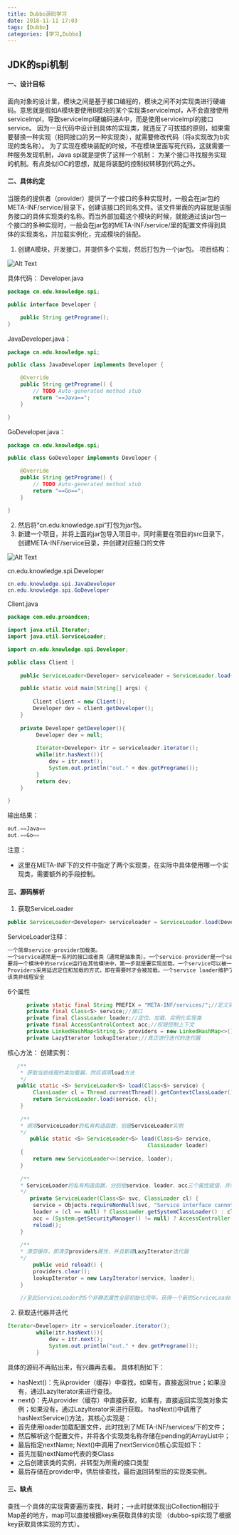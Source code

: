```yaml
---
title: Dubbo源码学习
date: 2018-11-11 17:03
tags: [Dubbo]
categories: [学习,Dubbo]
---
```

## JDK的spi机制 ##

#### 一、设计目标 ####
面向对象的设计里，模块之间是基于接口编程的，模块之间不对实现类进行硬编码。意思就是假如A模块要使用B模块的某个实现类serviceImpl，A不会直接使用serviceImpl，导致serviceImpl硬编码进A中，而是使用serviceImpl的接口service。
因为一旦代码中设计到具体的实现类，就违反了可拔插的原则，如果需要替换一种实现（相同接口的另一种实现类），就需要修改代码（将a实现改为b实现的类名称）。
为了实现在模块装配的时候，不在模块里面写死代码，这就需要一种服务发现机制，Java spi就是提供了这样一个机制：
为某个接口寻找服务实现的机制。有点类似IOC的思想，就是将装配的控制权转移到代码之外。

#### 二、具体约定 ####

当服务的提供者（provider）提供了一个接口的多种实现时，一般会在jar包的META-INF/service/目录下，创建该接口的同名文件。该文件里面的内容就是该服务接口的具体实现类的名称。而当外部加载这个模块的时候，就能通过该jar包一个接口的多种实现时，一般会在jar包的META-INF/service/里的配置文件得到具体的实现类名，并加载实例化，完成模块的装配。

1.	创建A模块，开发接口，并提供多个实现，然后打包为一个jar包。
项目结构：

![Alt Text](https://myblog-1258060977.cos.ap-beijing.myqcloud.com/JDKSPI1.png)

具体代码：
Developer.java

```java
package cn.edu.knowledge.spi;

public interface Developer {

	public String getPrograme();
}
```

JavaDeveloper.java：
```java
package cn.edu.knowledge.spi;

public class JavaDeveloper implements Developer {

	@Override
	public String getPrograme() {
		// TODO Auto-generated method stub
		return "==Java==";
	}

}
```

GoDeveloper.java：
```java
package cn.edu.knowledge.spi;

public class GoDeveloper implements Developer {

	@Override
	public String getPrograme() {
		// TODO Auto-generated method stub
		return "==Go==";
	}

}
```

2.	然后将“cn.edu.knowledge.spi”打包为jar包。
3.	新建一个项目，并将上面的jar包导入项目中，同时需要在项目的src目录下，创建META-INF/service目录，并创建对应接口的文件

![Alt Text](https://myblog-1258060977.cos.ap-beijing.myqcloud.com/JDKSPI2.png)

cn.edu.knowledge.spi.Developer
```java
cn.edu.knowledge.spi.JavaDeveloper
cn.edu.knowledge.spi.GoDeveloper
```

Client.java
```java
package com.edu.proandcon;

import java.util.Iterator;
import java.util.ServiceLoader;

import cn.edu.knowledge.spi.Developer;

public class Client {
	
	public ServiceLoader<Developer> serviceloader = ServiceLoader.load(Developer.class);

	public static void main(String[] args) {
		
		Client client = new Client();
		Developer dev = client.getDeveloper();
	}
	
	private Developer getDeveloper(){
		 Developer dev = null;
		 
		 Iterator<Developer> itr = serviceloader.iterator();
		 while(itr.hasNext()){
			 dev = itr.next();
			 System.out.println("out." + dev.getPrograme());
		 }
		 return dev;
	}

}
```
输出结果：
```java
out.==Java==
out.==Go==
```

注意：
*	这里在META-INF下的文件中指定了两个实现类，在实际中具体使用哪一个实现类，需要额外的手段控制。

#### 三、源码解析 ####

1.	获取ServiceLoader

```java
public ServiceLoader<Developer> serviceloader = ServiceLoader.load(Developer.class);
```

ServiceLoader注释：

```java
一个简单service-provider加载类。
一个service通常是一系列的接口或者类（通常是抽象类）。一个service-provider是一个service的具体实现。Provider中的类通常会实现service自身的接口并子类化这些类。Service-providers通过打包成jar可以被跨模块使用，运行在其他java扩展中。
要将一个模块中的service运行在其他模块中，第一步就是要实现加载。一个service可以被一个唯一的接口或抽象类代表。当然service可以很多种实现，在实际使用中也是根据每个实现的特点，去选择具体使用哪个service-provider。ServiceLoader对service-provider唯一的要求就是必须要有一个无参构造函数，以便在加载期间可以实例化它们。
Providers采用延迟定位和加载的方式，即在需要时才会被加载。一个service loader维护了一个至今为止加载的所有providers的缓存。迭代器方法的每次调用都会返回一个迭代器，该迭代器首先以实例化的顺序生成缓存的所有元素，然后懒惰地定位并实例化任何剩余的提供者，依次将每个提供者添加到缓存中。通过reload方法可以将缓存清空。
该类非线程安全
```

6个属性
```java
      private static final String PREFIX = "META-INF/services/";//定义实现类的接口文件所在的目录
      private final Class<S> service;//接口
      private final ClassLoader loader;//定位、加载、实例化实现类
      private final AccessControlContext acc;//权限控制上下文
      private LinkedHashMap<String,S> providers = new LinkedHashMap<>();//以初始化的顺序缓存<接口全名称, 实现类实例>
      private LazyIterator lookupIterator;//真正进行迭代的迭代器
```

核心方法：
创建实例：
```java
   /**
    * 获取当前线程的类加载器，然后调用load方法
	*/
   public static <S> ServiceLoader<S> load(Class<S> service) {
        ClassLoader cl = Thread.currentThread().getContextClassLoader();
        return ServiceLoader.load(service, cl);
    }
	
	/**
    * 调用ServiceLoader的私有构造函数，创建ServiceLoader实例
	*/
	   public static <S> ServiceLoader<S> load(Class<S> service,
                                            ClassLoader loader)
    {
        return new ServiceLoader<>(service, loader);
    }
	
	/**
    * ServiceLoader的私有构造函数，分别给service、loader、acc三个属性赋值，并清空缓存
	*/
	   private ServiceLoader(Class<S> svc, ClassLoader cl) {
        service = Objects.requireNonNull(svc, "Service interface cannot be null");
        loader = (cl == null) ? ClassLoader.getSystemClassLoader() : cl;
        acc = (System.getSecurityManager() != null) ? AccessController.getContext() : null;
        reload();
    }
	
	/**
    * 清空缓存，即清空providers属性，并且新建LazyIterator迭代器
	*/
	    public void reload() {
        providers.clear();
        lookupIterator = new LazyIterator(service, loader);
    }
	
	//至此ServiceLoader的5个非静态属性全部初始化完毕，获得一个新的ServiceLoader实例
```

2.	获取迭代器并迭代

```java
Iterator<Developer> itr = serviceloader.iterator();
		 while(itr.hasNext()){
			 dev = itr.next();
			 System.out.println("out." + dev.getPrograme());
		 }
```

具体的源码不再贴出来，有兴趣再去看。
具体机制如下：
*	hasNext()：先从provider（缓存）中查找，如果有，直接返回true；如果没有，通过LazyIterator来进行查找。
*	next()：先从provider（缓存）中直接获取，如果有，直接返回实现类对象实例；如果没有，通过LazyIterator来进行获取。
hasNext()中调用了hasNextService()方法，其核心实现是：
*	首先使用loader加载配置文件，此时找到了META-INF/services/下的文件；
*	然后解析这个配置文件，并将各个实现类名称存储在pending的ArrayList中；
*	最后指定nextName;
Next()中调用了nextService()核心实现如下：
*	首先加载nextName代表的类Class
*	之后创建该类的实例，并转型为所需的接口类型
*	最后存储在provider中，供后续查找，最后返回转型后的实现类实例。

#### 三、缺点 ####
查找一个具体的实现需要遍历查找，耗时；-->此时就体现出Collection相较于Map差的地方，map可以直接根据key来获取具体的实现 （dubbo-spi实现了根据key获取具体实现的方式）。
